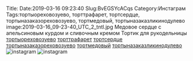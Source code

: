 Title:
Date:2019-03-16 09:23:40
Slug:BvEGSYcACqs
Category:Инстаграм
Tags:тортыореховозуево, торттрафарет, тортсердце, тортыназаказореховозуево, тортмедовый, тортыназаказликинодулево
image:2019-03-16_09-23-40_UTC_2_tntl.jpg
Медовое сердце с апельсиновым курдом и сливочным кремом 
Тортик для рукодельницы 
[тортыореховозуево]({tag}тортыореховозуево) [торттрафарет]({tag}торттрафарет) [тортсердце]({tag}тортсердце) [тортыназаказореховозуево]({tag}тортыназаказореховозуево) [тортмедовый]({tag}тортмедовый) [тортыназаказликинодулево]({tag}тортыназаказликинодулево)
![instagram]({attach}images/2019-03-16_09-23-40_UTC_2.jpg)
![instagram]({attach}images/2019-03-16_09-23-40_UTC_1.jpg)
